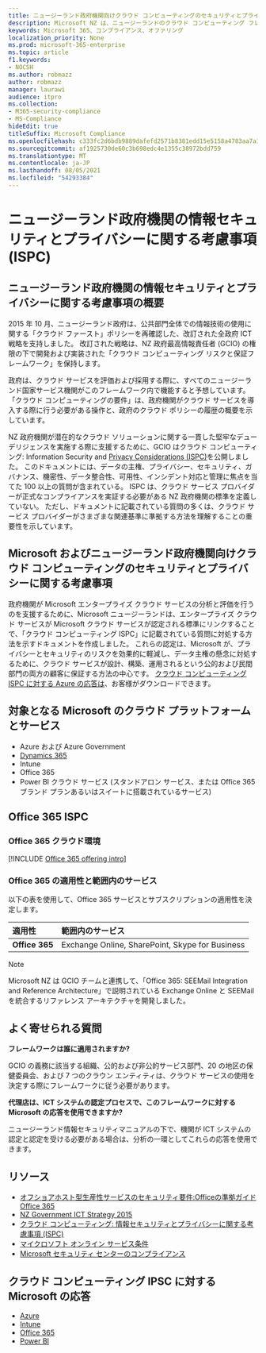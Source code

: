 ```yaml
---
title: ニュージーランド政府機関向けクラウド コンピューティングのセキュリティとプライバシーに関する考慮事項
description: Microsoft NZ は、ニュージーランドのクラウド コンピューティング フレームワークで公開されている質問に対応します。
keywords: Microsoft 365、コンプライアンス、オファリング
localization_priority: None
ms.prod: microsoft-365-enterprise
ms.topic: article
f1.keywords:
- NOCSH
ms.author: robmazz
author: robmazz
manager: laurawi
audience: itpro
ms.collection:
- M365-security-compliance
- MS-Compliance
hideEdit: true
titleSuffix: Microsoft Compliance
ms.openlocfilehash: c333fc2d6bdb9889dafefd2571b8381edd15e5158a4783aa7a17cec7ce1bcc7c
ms.sourcegitcommit: af1925730de60c3b698edc4e1355c38972bdd759
ms.translationtype: MT
ms.contentlocale: ja-JP
ms.lasthandoff: 08/05/2021
ms.locfileid: "54293384"
---
```

# <a name="new-zealand-government-information-security-and-privacy-considerations-ispc"></a>ニュージーランド政府機関の情報セキュリティとプライバシーに関する考慮事項 (ISPC)

## <a name="new-zealand-government-information-security-and-privacy-considerations-overview"></a>ニュージーランド政府機関の情報セキュリティとプライバシーに関する考慮事項の概要

2015 年 10 月、ニュージーランド政府は、公共部門全体での情報技術の使用に関する「クラウド ファースト」ポリシーを再確認した、改訂された全政府 ICT 戦略を支持しました。 改訂された戦略は、NZ 政府最高情報責任者 (GCIO) の権限の下で開発および実装された「クラウド コンピューティング リスクと保証フレームワーク」を保持します。

政府は、クラウド サービスを評価および採用する際に、すべてのニュージーランド国家サービス機関がこのフレームワーク内で機能すると予想しています。 「クラウド コンピューティングの要件」は、政府機関がクラウド サービスを導入する際に行う必要がある操作と、政府のクラウド ポリシーの履歴の概要を示しています。

NZ 政府機関が潜在的なクラウド ソリューションに関する一貫した堅牢なデューデリジェンスを実施する際に支援するために、GCIO はクラウド コンピューティング: Information Security and [Privacy Considerations (ISPC)](https://www.digital.govt.nz/dmsdocument/1~cloud-computing-information-security-and-privacy-considerations/html)を公開しました。 このドキュメントには、データの主権、プライバシー、セキュリティ、ガバナンス、機密性、データ整合性、可用性、インシデント対応と管理に焦点を当てた 100 以上の質問が含まれている。 ISPC は、クラウド サービス プロバイダーが正式なコンプライアンスを実証する必要がある NZ 政府機関の標準を定義していない。 ただし、ドキュメントに記載されている質問の多くは、クラウド サービス プロバイダーがさまざまな関連基準に準拠する方法を理解することの重要性を示しています。

## <a name="microsoft-and-new-zealand-government-cloud-computing-security-and-privacy-considerations"></a>Microsoft およびニュージーランド政府機関向けクラウド コンピューティングのセキュリティとプライバシーに関する考慮事項

政府機関が Microsoft エンタープライズ クラウド サービスの分析と評価を行うのを支援するために、Microsoft ニュージーランドは、エンタープライズ クラウド サービスが Microsoft クラウド サービスが認定される標準にリンクすることで、「クラウド コンピューティング ISPC」に記載されている質問に対処する方法を示すドキュメントを作成しました。 これらの認定は、Microsoft が、プライバシーとセキュリティのリスクを効果的に軽減し、データ主権の懸念に対処するために、クラウド サービスが設計、構築、運用されるという公的および民間部門の両方の顧客に保証する方法の中心です。 [クラウド コンピューティング ISPC に対する Azure の応答は](https://azure.microsoft.com/resources/microsoft-azure-response-to-nz-gcio-cloud-computing-information-security-privacy-considerations/)、お客様がダウンロードできます。

## <a name="microsoft-in-scope-cloud-platforms--services"></a>対象となる Microsoft のクラウド プラットフォームとサービス

- Azure および Azure Government
- [Dynamics 365](https://aka.ms/d365-compliance-list)
- Intune
- Office 365
- Power BI クラウド サービス (スタンドアロン サービス、または Office 365 ブランド プランあるいはスイートに搭載されているサービス)

## <a name="office-365-and-ispc"></a>Office 365 ISPC

### <a name="office-365-cloud-environments"></a>Office 365 クラウド環境

[!INCLUDE [Office 365 offering intro](../includes/o365-offering-introduction.md)]

### <a name="office-365-applicability-and-in-scope-services"></a>Office 365 の適用性と範囲内のサービス

以下の表を使用して、Office 365 サービスとサブスクリプションの適用性を決定します。

| **適用性** | **範囲内のサービス** |
|:------------------|:----------------------|
| **Office 365** | Exchange Online, SharePoint, Skype for Business |

>[!Note]
>Microsoft NZ は GCIO チームと連携して、「Office 365: SEEMail Integration and Reference Architecture」で説明されている Exchange Online と SEEMail を統合するリファレンス アーキテクチャを開発しました。

## <a name="frequently-asked-questions"></a>よく寄せられる質問

**フレームワークは誰に適用されますか?**

GCIO の義務に該当する組織、公的および非公的サービス部門、20 の地区の保健委員会、および 7 つのクラウン エンティティは、クラウド サービスの使用を決定する際にフレームワークに従う必要があります。

**代理店は、ICT システムの認定プロセスで、このフレームワークに対する Microsoft の応答を使用できますか?**

ニュージーランド情報セキュリティマニュアルの下で、機関が ICT システムの認定と[](https://go.microsoft.com/fwlink/p/?linkid=2099496)認定を受ける必要がある場合は、分析の一環としてこれらの応答を使用できます。

## <a name="resources"></a>リソース

- [オフショアホスト型生産性サービスのセキュリティ要件:Officeの準拠ガイドOffice 365](https://aka.ms/o365-gcio-conformance-guidance)
- [NZ Government ICT Strategy 2015](https://www.ict.govt.nz/strategy-and-action-plan/strategy/)
- [クラウド コンピューティング: 情報セキュリティとプライバシーに関する考慮事項 (ISPC)](https://www.digital.govt.nz/standards-and-guidance/technology-and-architecture/cloud-services/)
- [マイクロソフト オンライン サービス条件](https://aka.ms/Online-Services-Terms)
- [Microsoft セキュリティ センターのコンプライアンス](https://www.microsoft.com/trust-center/compliance/compliance-overview)

## <a name="microsoft-responses-to-cloud-computing-ipsc"></a>クラウド コンピューティング IPSC に対する Microsoft の応答

- [Azure](https://aka.ms/Azure-NZ-response)
- [Intune](https://aka.ms/Intune-NZ-response)
- [Office 365](https://aka.ms/O365-NZ-Response)
- [Power BI](https://download.microsoft.com/download/5/1/7/51726B9B-2E76-49C4-9D4F-A36BF025CB93/Response-to-GCIO-105-questions-Power-BI.pdf)

